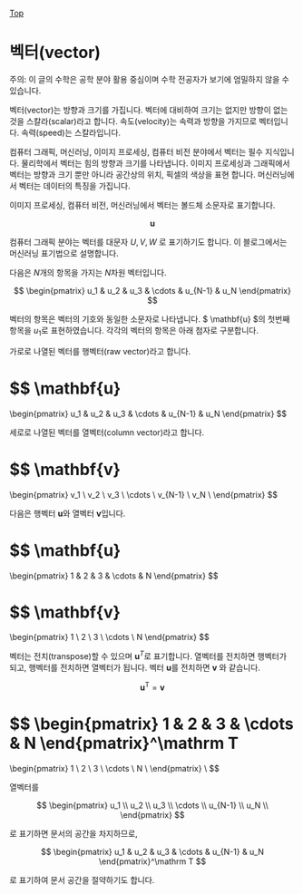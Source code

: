 [Top](index.md)

# 벡터(vector)

주의: 이 글의 수학은 공학 분야 활용 중심이며 수학 전공자가 보기에 엄밀하지 않을 수 있습니다.

벡터(vector)는 방향과 크기를 가집니다. 벡터에 대비하여 크기는 없지만 방향이 없는 것을 스칼라(scalar)라고 합니다. 속도(velocity)는 속력과 방향을 가지므로 벡터입니다. 속력(speed)는 스칼라입니다.

컴퓨터 그래픽, 머신러닝, 이미지 프로세싱, 컴퓨터 비전 분야에서 벡터는 필수 지식입니다. 물리학에서 벡터는 힘의 방향과 크기를 나타냅니다. 이미지 프로세싱과 그래픽에서 벡터는 방향과 크기 뿐만 아니라 공간상의 위치, 픽셀의 색상을 표현 합니다. 머신러닝에서 벡터는 데이터의 특징을 가집니다.

이미지 프로세싱, 컴퓨터 비전, 머신러닝에서 벡터는 볼드체 소문자로 표기합니다.

$$
\mathbf{u}
$$

컴퓨터 그래픽 분야는 벡터를 대문자 $U, V, W$ 로 표기하기도 합니다. 이 블로그에서는 머신러닝 표기법으로 설명합니다.

다음은 $N$개의 항목을 가지는 $N$차원 벡터입니다.

$$
\begin{pmatrix}
  u_1 &
  u_2 &
  u_3 &
  \cdots &
  u_{N-1} &
  u_N
\end{pmatrix}
$$

벡터의 항목은 벡터의 기호와 동일한 소문자로 나타냅니다. $ \mathbf{u} $의 첫번째 항목을 $u_1$로 표현하였습니다. 각각의 벡터의 항목은 아래 첨자로 구분합니다.

가로로 나열된 벡터를 행벡터(raw vector)라고 합니다.

$$
\mathbf{u}
=
\begin{pmatrix}
  u_1 &
  u_2 &
  u_3 &
  \cdots &
  u_{N-1} &
  u_N
\end{pmatrix}
$$

세로로 나열된 벡터를 열벡터(column vector)라고 합니다.

$$
\mathbf{v}
=
\begin{pmatrix}
  v_1 \\
  v_2 \\
  v_3 \\
  \cdots \\
  v_{N-1} \\
  v_N \\
\end{pmatrix}
$$

다음은 행벡터 $\mathbf{u}$와 열벡터 $\mathbf{v}$입니다.

$$
\mathbf{u}
=
\begin{pmatrix}
  1 &
  2 &
  3 &
  \cdots &
  N
  \end{pmatrix}
$$

$$
\mathbf{v}
=
\begin{pmatrix}
  1 \\
  2 \\
  3 \\
  \cdots \\
  N
\end{pmatrix}
$$

벡터는 전치(transpose)할 수 있으며 $\mathbf{u}^T$로 표기합니다. 열벡터를 전치하면 행벡터가 되고, 행벡터를 전치하면 열벡터가 됩니다. 벡터 $\mathbf{u}$를 전치하면 $\mathbf{v}$ 와 같습니다.

$$
\mathbf{u}^\mathrm T = \mathbf{v}
$$

$$
\begin{pmatrix}
  1 &
  2 &
  3 &
  \cdots &
  N
\end{pmatrix}^\mathrm T
=
\begin{pmatrix}
  1 \\
  2 \\
  3 \\
  \cdots \\
  N \\
\end{pmatrix} \\
$$

열벡터를

$$
\begin{pmatrix} u_1 \\
	u_2 \\
	u_3 \\
	\cdots \\
	u_{N-1} \\
	u_N \\
\end{pmatrix}
$$

로 표기하면 문서의 공간을 차지하므로, 

$$
\begin{pmatrix}
	u_1 &
	u_2 &
	u_3 &
	\cdots &
	u_{N-1} &
	u_N
\end{pmatrix}^\mathrm T
$$

로 표기하여 문서 공간을 절약하기도 합니다.



